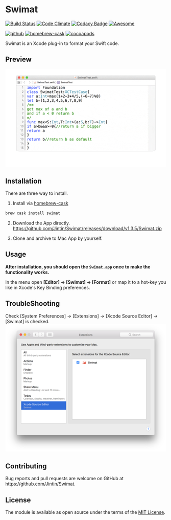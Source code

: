 # Swimat

[![Build Status](https://travis-ci.org/Jintin/Swimat.svg?branch=master)](https://travis-ci.org/Jintin/Swimat)
[![Code Climate](https://codeclimate.com/github/Jintin/Swimat/badges/gpa.svg)](https://codeclimate.com/github/Jintin/Swimat)
[![Codacy Badge](https://api.codacy.com/project/badge/Grade/e3a2fb6a6ba34b11836d58cee0668fb9)](https://www.codacy.com/app/Jintin/Swimat?utm_source=github.com&amp;utm_medium=referral&amp;utm_content=Jintin/Swimat&amp;utm_campaign=Badge_Grade)
[![Awesome](https://cdn.rawgit.com/sindresorhus/awesome/d7305f38d29fed78fa85652e3a63e154dd8e8829/media/badge.svg)](https://github.com/matteocrippa/awesome-swift)

[![github](https://img.shields.io/github/release/Jintin/Swimat.svg)](https://github.com/Jintin/Swimat/releases/latest)
[![homebrew-cask](https://img.shields.io/homebrew/v/swimat.svg)](https://caskroom.github.io/)
[![cocoapods](https://img.shields.io/cocoapods/v/Swimat.svg)](https://cocoapods.org/pods/Swimat)

Swimat is an Xcode plug-in to format your Swift code.

## Preview

![](./README/preview.gif)

## Installation

There are three way to install.

1. Install via [homebrew-cask](https://caskroom.github.io/)

  ```bash
  brew cask install swimat
  ```

2. Download the App directly.<br>
  <https://github.com/Jintin/Swimat/releases/download/v1.3.5/Swimat.zip>

3. Clone and archive to Mac App by yourself.

## Usage

**After installation, you should open the `Swimat.app` once to make the functionality works.**

In the menu open **[Editor] -> [Swimat] -> [Format]** or map it to a hot-key you like in Xcode's Key Binding preferences.

## TroubleShooting

Check [System Preferences] -> [Extensions] -> [Xcode Source Editor] -> [Swimat] is checked. ![](./README/setting.png)

## Contributing

Bug reports and pull requests are welcome on GitHub at <https://github.com/Jintin/Swimat>.

## License

The module is available as open source under the terms of the [MIT License](http://opensource.org/licenses/MIT).
